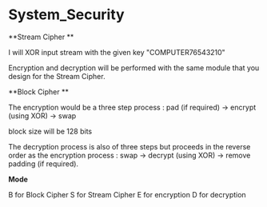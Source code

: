 # System_Security

**Stream Cipher **

I will XOR input stream with the given key "COMPUTER76543210" 

Encryption and decryption will be performed with the same module that you design for the Stream Cipher.

**Block Cipher **

The encryption would be a three step process : pad (if required) -> encrypt (using XOR) -> swap

 block size will be 128 bits
 
 The decryption process is also of three steps but proceeds in the reverse order as the encryption process : swap -> decrypt (using XOR) -> remove padding (if required).
 
**Mode**
 
 B for Block Cipher 
 S for Stream Cipher 
 E for encryption
 D for decryption 
